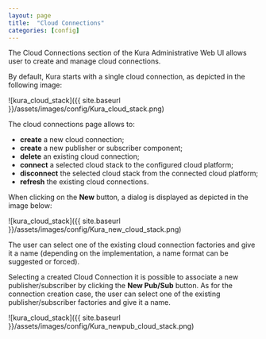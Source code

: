 ```yaml
---
layout: page
title:  "Cloud Connections"
categories: [config]
---
```


The Cloud Connections section of the Kura Administrative Web UI allows user to create and manage cloud connections.

By default, Kura starts with a single cloud connection, as depicted in the following image:

![kura_cloud_stack]({{ site.baseurl }}/assets/images/config/Kura_cloud_stack.png)

The cloud connections page allows to:
- **create** a new cloud connection;
- **create** a new publisher or subscriber component;
- **delete** an existing cloud connection;
- **connect** a selected cloud stack to the configured cloud platform;
- **disconnect** the selected cloud stack from the connected cloud platform;
- **refresh** the existing cloud connections.

When clicking on the **New** button, a dialog is displayed as depicted in the image below:

![kura_cloud_stack]({{ site.baseurl }}/assets/images/config/Kura_new_cloud_stack.png)

The user can select one of the existing cloud connection factories and give it a name (depending on the implementation, a name format can be suggested or forced).

Selecting a created Cloud Connection it is possible to associate a new publisher/subscriber by clicking the **New Pub/Sub** button. As for the connection creation case, the user can select one of the existing publisher/subscriber factories and give it a name.

![kura_cloud_stack]({{ site.baseurl }}/assets/images/config/Kura_newpub_cloud_stack.png)